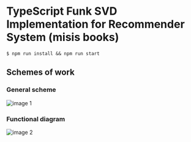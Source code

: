 # TypeScript Funk SVD Implementation for Recommender System (misis books)

```
$ npm run install && npm run start
```

## Schemes of work

### General scheme
![image 1](https://cloud.githubusercontent.com/assets/1553519/16013668/04d20230-3197-11e6-8277-b74f49d9024d.png)

### Functional diagram
![image 2](https://cloud.githubusercontent.com/assets/1553519/16013643/ec892780-3196-11e6-8d5f-d1e214534689.png)
